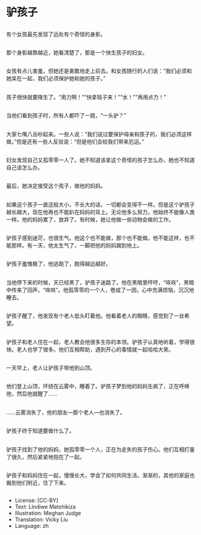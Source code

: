# 驴孩子

##
有个女孩最先发现了远处有个奇怪的身影。

##
那个身影越靠越近，她看清楚了，那是一个快生孩子的妇女。

##
女孩有点儿害羞，但她还是勇敢地走上前去。和女孩随行的人们说：“我们必须和她呆在一起，我们必须保护她和她的孩子。”

##
孩子很快就要降生了。“用力啊！”“快拿毯子来！”“水！”“再用点力！”

##
当他们看到孩子时，所有人都吓了一跳，“一头驴？”

##
大家七嘴八舌吵起来。一些人说：“我们说过要保护母亲和孩子的，我们必须这样做。”但是还有一些人反驳说：“但是他们会给我们带来厄运。”

##
妇女发现自己又孤零零一人了。她不知道该拿这个奇怪的孩子怎么办，她也不知道自己该怎么办。

##
最后，她决定接受这个孩子，做他的妈妈。

##
如果这个孩子一直这般大小，不长大的话，一切都会变得不一样。但是这个驴孩子越长越大，现在他再也不能趴在妈妈的背上。无论他多么努力，他始终不能像人类一样。他的妈妈累了，放弃了。有时候，她让他做一些动物会做的工作。

##
驴孩子感到迷茫，也很生气。他这个也不能做，那个也不能做。他不能这样，也不能那样。有一天，他太生气了，一脚把他的妈妈踹到地上。

##
驴孩子羞愧极了，他逃跑了，跑得越远越好。

##
当他停下来的时候，天已经黑了，驴孩子迷路了。他在黑暗里哼哼，“咴咴”，黑暗中传来了回声，“咴咴”。他孤零零的一个人，卷成了一团，心中充满烦恼，沉沉地睡去。

##
驴孩子醒了，他发现有个老人低头盯着他。他看着老人的眼睛，感觉到了一丝希望。

##
驴孩子和老人住在一起，老人教会他很多生存的本领。驴孩子认真地听着，学得很快。老人也学了很多。他们互相帮助，遇到开心的事情就一起哈哈大笑。

##
一天早上，老人让驴孩子带他到山顶。

##
他们登上山顶，环绕在云雾中，睡着了。驴孩子梦到他的妈妈生病了，正在呼唤他，然后他就醒了……

##
……云雾消失了，他的朋友—那个老人—也消失了。

##
驴孩子终于知道要做什么了。

##
驴孩子找到了他的妈妈，她孤零零一个人，正在为走失的孩子伤心。他们互相打量了很久，然后紧紧地抱在了一起。

##
驴孩子和妈妈住在一起，慢慢长大，学会了如何共同生活。渐渐的，其他的家庭也搬到他们附近，住了下来。

##
* License: [CC-BY]
* Text: Lindiwe Matshikiza
* Illustration: Meghan Judge
* Translation: Vicky Liu
* Language: zh
